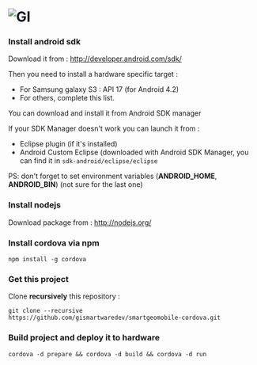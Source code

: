 

![GI](http://gismartware.com/images/logo.png)
====================================================================

### Install android sdk 

Download it from : http://developer.android.com/sdk/

Then you need to install a hardware specific target : 
* For Samsung galaxy S3 : API 17 (for Android 4.2)
* For others, complete this list.

You can download and install it from Android SDK manager

If your SDK Manager doesn't work you can launch it from :
* Eclipse plugin (if it's installed)
* Android Custom Eclipse (downloaded with Android SDK Manager, you can find it in `sdk-android/eclipse/eclipse`

PS: don't forget to set environment variables (**ANDROID_HOME**, **ANDROID_BIN**) (not sure for the last one)

### Install nodejs

Download package from : http://nodejs.org/

### Install cordova via npm

`npm install -g cordova`

### Get this project 

Clone **recursively** this repository : 

`git clone --recursive https://github.com/gismartwaredev/smartgeomobile-cordova.git`

### Build project and deploy it to hardware

`cordova -d prepare && cordova -d build && cordova -d run`


